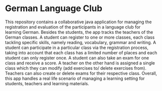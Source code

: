 # German Language Club
This repository contains a collaborative java application for managing the registration and evaluation 
of the participants in a language club for learning German. Besides the students, the app tracks the 
teachers of the German classes. A student can register to one or more classes, each class tackling specific 
skills, namely reading, vocabulary, grammar and writing. A student can participate in a particular class via 
the registration process, taking into account that each class has a limited number of places and each 
student can only register once. A student can also take an exam for one class and receive a score. A teacher 
on the other hand is assigned a single class which they can modify (add exercises to/ delete exercises from).
Teachers can also create or delete exams for their respective class. Overall, this app handles a real life 
scenario of managing a learning setting for students, teachers and learning materials.

